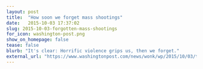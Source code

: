 ```yaml
---
layout: post
title:  "How soon we forget mass shootings"
date:   2015-10-03 17:37:02
slug: 2015-10-03-forgotten-mass-shootings
for_icon: washington-post.png
show_on_homepage: false
tease: false
blurb: "It's clear: Horrific violence grips us, then we forget."
external_url: "https://www.washingtonpost.com/news/wonk/wp/2015/10/03/the-short-american-memory-how-mass-shootings-vanish-almost-instantly/"
---
```


